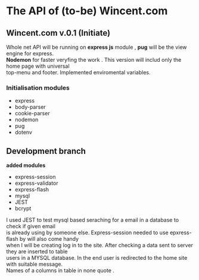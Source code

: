 # The API of (to-be) Wincent.com

## Wincent.com v.0.1 (Initiate)

Whole net API will be running on **express js** module , **pug** will be the view engine for express. <br/>
**Nodemon** for faster veryfing the work . This version will includ only the home page with universal <br/>
top-menu and footer. Implemented enviromental variables. <br/>

### Initialisation modules 

* express
* body-parser
* cookie-parser
* nodemon
* pug
* dotenv

## Development branch

**added modules**
* express-session
* express-validator
* express-flash
* mysql
* JEST
* bcrypt

I used JEST to test mysql based seraching for a email in a database to check if given email <br/>
is already using by someone else. Express-session needed to use epxress-flash by will also come handy <br/>
when I will be creating log in to the site. After checking a data sent to server they are inserted to table <br/>
users in a MYSQL database. In the end user is redirected to the home site with suitable message. <br/>
Names of a columns in table in none quote .<br/> 

